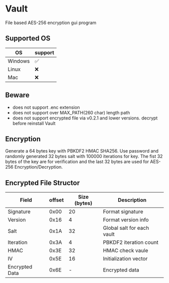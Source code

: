 # Vault
File based AES-256 encryption gui program

## Supported OS
| OS       |  support  |
|----------|-----------|
| Windows  | ✅       |
| Linux    | ❌       |
| Mac      | ❌       |

## Beware
* does not support .enc extension
* does not support over MAX_PATH(260 char) length path
* does not support encrypted file via v0.2.1 and lower versions. decrypt before reinstall Vault

## Encryption
Generate a 64 bytes key with PBKDF2 HMAC SHA256. Use password and randomly generated 32 bytes salt with 100000 iterations for key.
The fist 32 bytes of the key are for verification and the last 32 bytes are used for AES-256 Encryption/Decryption.

## Encrypted File Structor
| Field          | offset |  Size (bytes) | Description            |
|----------------|--------|---------------|------------------------|
| Signature      | 0x00   | 20            | Format signature       |
| Version        | 0x16   | 4             | Format version info    |
| Salt           | 0x1A   | 32            | Global salt for each vault |
| Iteration      | 0x3A   | 4             | PBKDF2 iteration count |
| HMAC           | 0x3E   | 32            | HMAC check vaule |
| IV             | 0x5E   | 16            | Initialization  vector |
| Encrypted Data | 0x6E   | -             | Encrypted data      |
